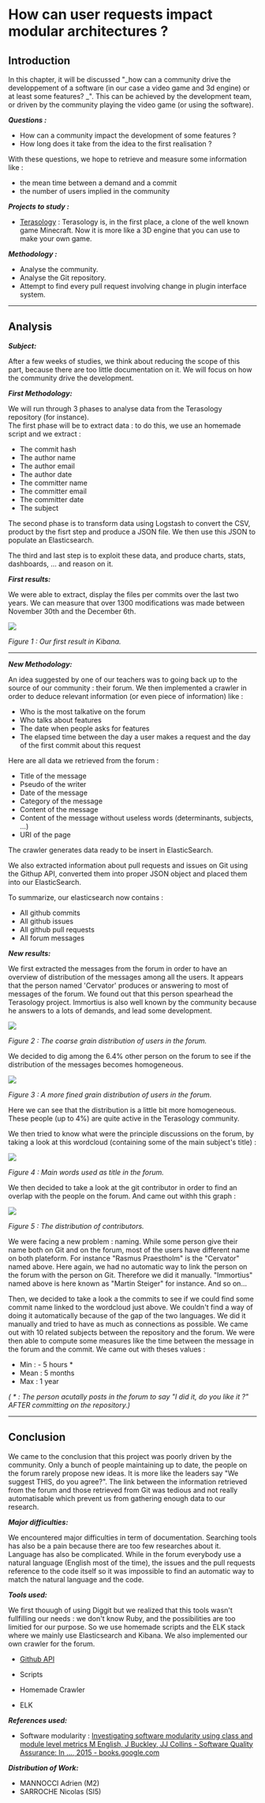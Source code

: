 # How can user requests impact modular architectures ?

## Introduction

In this chapter, it will be discussed "_how can a community drive the developpement of a software \(in our case a video game and 3d engine\) or at least some features? _". This can be achieved by the development team, or driven by the community playing the video game \(or using the software\).

_**Questions :**_

* How can a community impact the development of some features ?
* How long does it take from the idea to the first realisation ?

With these questions, we hope to retrieve and measure some information like :

* the mean time between a demand and a commit
* the number of users implied in the community 

_**Projects to study :**_

* [Terasology](https://github.com/MovingBlocks/Terasology) : Terasology is, in the first place, a clone of the well known game Minecraft. Now it is more like a 3D engine that you can use to make your own game.

_**Methodology :**_

* Analyse the community.
* Analyse the Git repository.
* Attempt to find every pull request involving change in plugin interface system.

---

## Analysis

_**Subject:**_

After a few weeks of studies, we think about reducing the scope of this part, because there are too little documentation on it. We will focus on how the community drive the development.

_**First Methodology:**_

We will run through 3 phases to analyse data from the Terasology repository \(for instance\).  
The first phase will be to extract data : to do this, we use an homemade script and we extract :

* The commit hash
* The author name
* The author email
* The author date
* The committer name
* The committer email
* The committer date
* The subject 

The second phase is to transform data using Logstash to convert the CSV, product by the fisrt step and produce a JSON file. We then use this JSON to populate an Elasticsearch.

The third and last step is to exploit these data, and produce charts, stats, dashboards, ... and reason on it.

_**First results:**_

We were able to extract,  display the files per commits over the last two years. We can measure that over 1300 modifications was made between November 30th and the December 6th.

![](/assets/screen_kibana.png)

_Figure 1 : Our first result in Kibana._

---

_**New Methodology:**_

An idea suggested by one of our teachers  was to going back up to the source of our community : their forum. We then implemented a crawler in order to deduce relevant information \(or even piece of information\) like :

* Who is the most talkative on the forum
* Who talks about features 
* The date when people asks for features
* The elapsed time between the day a user makes a request and the day of the first commit about this request

Here are all data we retrieved from the forum :

* Title of the message
* Pseudo of the writer
* Date of the message
* Category of the message
* Content of the message
* Content of the message without useless words \(determinants, subjects, ...\)
* URI of the page

The crawler generates data ready to be insert in ElasticSearch.

We also extracted information about pull requests and issues on Git using the Githup API, converted them into proper JSON object and placed them into our ElasticSearch.

To summarize, our elasticsearch now contains :

* All github commits
* All github issues
* All github pull requests
* All forum messages

_**New results:**_

We first extracted the messages from the forum in order to have an overview of distribution of the messages among all the users. It appears that the person named 'Cervator' produces or answering to most of messages of the forum. We found out that this person spearhead the Terasology project. Immortius is also well known by the community because he answers to a lots of demands, and lead some development.

![](/assets/community_1.png)

_Figure 2 : The coarse grain distribution of users in the forum._

We decided to dig among the 6.4% other person on the forum to see if the distribution of the messages becomes homogeneous.

![](/assets/community_2.png)

_Figure 3 : A more fined grain distribution of users in the forum._

Here we can see that the distribution is a little bit more homogeneous. These people  \(up to 4%\) are quite active in the Terasology community.

We then tried to know what were the principle discussions on the forum, by taking a look at this wordcloud \(containing some of the main subject's title\) :

![](/assets/words.png)

_Figure 4 : Main words used as title in the forum._

We then decided to take a look at the git contributor in order to find an overlap with the people on the forum. And came out withh this graph :

![](/assets/contributors.png)

_Figure 5 : The distribution of contributors._

We were facing a new problem : naming. While some person give their name both on Git and on the forum, most of the users have different name on both plateform. For instance "Rasmus Praestholm" is the "Cervator" named above. Here again, we had no automatic way to link the person on the forum with the person on Git. Therefore we did it manually. "Immortius" named above is here known as "Martin Steiger" for instance. And so on...

Then, we decided to take a look a the commits to see if we could find some commit name linked to the wordcloud just above. We couldn't find a way of doing it automatically because of the gap of the two languages. We did it manually and tried to have as much as connections as possible. We came out with 10 related subjects between the repository and the forum. We were then able to compute some measures like the time between the message in the forum and the commit. We came out with theses values :

* Min : - 5 hours \*
* Mean : 5 months
* Max : 1 year

_\( \* : The person acutally posts in the forum to say "I did it, do you like it ?" AFTER committing on  the repository.\)_

---

## Conclusion

We came to the conclusion that this project was poorly driven by the community. Only a bunch of people maintaining up to date, the people on the forum rarely propose new ideas. It is more like the leaders say "We suggest THIS, do you agree?". The link between the information retrieved from the forum and those retrieved from Git was tedious and not really automatisable which prevent us from gathering enough data to our research.

_**Major difficulties:**_

We encountered major difficulties in term of documentation. Searching tools has also be a pain because there are too few researches about it.  
Language has also be complicated. While in the forum everybody use a natural language \(English most of the time\), the issues and the pull requests reference to the code itself so it was impossible to find an automatic way to match the natural language and the code.

_**Tools used:**_

We first thouugh of using Diggit but we realized that this tools wasn't fullfilling our needs : we don't know Ruby, and the possibilities are too limitied for our purpose. So we use homemade scripts and the ELK stack where we mainly use Elasticsearch  and Kibana. We also implemented our own crawler for the forum.

* [Github API](https://www.gitbook.com/book/mireillebf/uca-students-on-software-maintenance/edit#)

* Scripts

* Homemade Crawler

* ELK

_**References used:**_

* Software modularity :  [Investigating software modularity using class and module level metrics M English, J Buckley, JJ Collins - Software Quality Assurance: In …, 2015 - books.google.com](https://www.gitbook.com/book/mireillebf/uca-students-on-software-maintenance/edit#)

_**Distribution of Work:**_

* MANNOCCI Adrien \(M2\)
* SARROCHE Nicolas \(SI5\)



